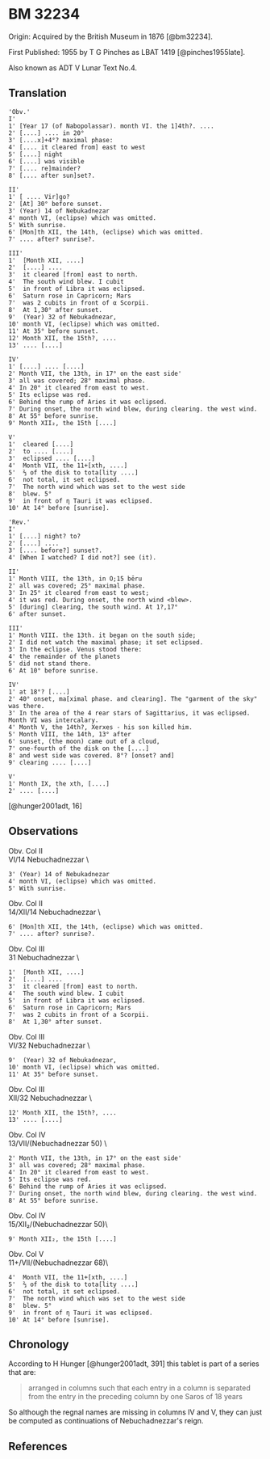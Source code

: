 # BM 32234 

Origin: Acquired by the British Museum in 1876 [@bm32234].

First Published: 1955 by T G Pinches as LBAT 1419 [@pinches1955late].

Also known as ADT V Lunar Text No.4.

## Translation

```
'Obv.'
I'
1' [Year 17 (of Nabopolassar). month VI. the 1]4th?. ....
2' [....] .... in 20°
3' [....x]+4°? maximal phase:
4' [.... it cleared from] east to west
5' [....] night
6' [....] was visible
7' [.... re]mainder?
8' [.... after sun]set?.

II'
1' [ .... Vir]go?
2' [At] 30° before sunset.
3' (Year) 14 of Nebukadnezar
4' month VI, (eclipse) which was omitted.
5' With sunrise.
6' [Mon]th XII, the 14th, (eclipse) which was omitted.
7' .... after? sunrise?.

III'
1'  [Month XII, ....]
2'  [....] ....
3'  it cleared [from] east to north.
4'  The south wind blew. I cubit
5'  in front of Libra it was eclipsed.
6'  Saturn rose in Capricorn; Mars
7'  was 2 cubits in front of α Scorpii.
8'  At 1,30° after sunset.
9'  (Year) 32 of Nebukadnezar,
10' month VI, (eclipse) which was omitted.
11' At 35° before sunset.
12' Month XII, the 15th?, ....
13' .... [....]

IV'
1' [....] .... [....]
2' Month VII, the 13th, in 17° on the east side'
3' all was covered; 28° maximal phase.
4' In 20° it cleared from east to west.
5' Its eclipse was red.
6' Behind the rump of Aries it was eclipsed.
7' During onset, the north wind blew, during clearing. the west wind.
8' At 55° before sunrise.
9' Month XII₂, the 15th [....]

V'
1'  cleared [....]
2'  to .... [....]
3'  eclipsed .... [....]
4'  Month VII, the 11+[xth, ....]
5'  ⅔ of the disk to tota[lity ....]
6'  not total, it set eclipsed.
7'  The north wind which was set to the west side
8'  blew. 5°
9'  in front of η Tauri it was eclipsed.
10' At 14° before [sunrise].

'Rev.'
I'
1' [....] night? to?
2' [....] ....
3' [.... before?] sunset?.
4' [When I watched? I did not?] see (it).

II'
1' Month VIII, the 13th, in O;15 bēru
2' all was covered; 25° maximal phase.
3' In 25° it cleared from east to west;
4' it was red. During onset, the north wind <blew>.
5' [during] clearing, the south wind. At 1?,17°
6' after sunset.

III'
1' Month VIII. the 13th. it began on the south side;
2' I did not watch the maximal phase; it set eclipsed.
3' In the eclipse. Venus stood there:
4' the remainder of the planets
5' did not stand there.
6' At 10° before sunrise.

IV'
1' at 18°? [....]
2' 40° onset, ma[ximal phase. and clearing]. The "garment of the sky" was there.
3' In the area of the 4 rear stars of Sagittarius, it was eclipsed. Month VI was intercalary.
4' Month V, the 14th?, Xerxes - his son killed him.
5' Month VIII, the 14th, 13° after
6' sunset, (the moon) came out of a cloud,
7' one-fourth of the disk on the [....]
8' and west side was covered. 8°? [onset? and]
9' clearing .... [....]

V'
1' Month IX, the xth, [....]
2' .... [....]
```
[@hunger2001adt, 16]

## Observations

Obv. Col II \
VI/14 Nebuchadnezzar \
```
3' (Year) 14 of Nebukadnezar
4' month VI, (eclipse) which was omitted.
5' With sunrise.
```

Obv. Col II \
14/XII/14 Nebuchadnezzar \
```
6' [Mon]th XII, the 14th, (eclipse) which was omitted.
7' .... after? sunrise?.
```

Obv. Col III \
31 Nebuchadnezzar \
```
1'  [Month XII, ....]
2'  [....] ....
3'  it cleared [from] east to north.
4'  The south wind blew. I cubit
5'  in front of Libra it was eclipsed.
6'  Saturn rose in Capricorn; Mars
7'  was 2 cubits in front of a Scorpii.
8'  At 1,30° after sunset.
```

Obv. Col III \
VI/32 Nebuchadnezzar \
```
9'  (Year) 32 of Nebukadnezar,
10' month VI, (eclipse) which was omitted.
11' At 35° before sunset.
```

Obv. Col III \
XII/32 Nebuchadnezzar \
```
12' Month XII, the 15th?, ....
13' .... [....]
```

Obv. Col IV \
13/VII/(Nebuchadnezzar 50) \
```
2' Month VII, the 13th, in 17° on the east side'
3' all was covered; 28° maximal phase.
4' In 20° it cleared from east to west.
5' Its eclipse was red.
6' Behind the rump of Aries it was eclipsed.
7' During onset, the north wind blew, during clearing. the west wind.
8' At 55° before sunrise.
```

Obv. Col IV \
15/XII₂/(Nebuchadnezzar 50)\
```
9' Month XII₂, the 15th [....]
```

Obv. Col V \
11+/VII/(Nebuchadnezzar 68)\
```
4'  Month VII, the 11+[xth, ....]
5'  ⅔ of the disk to tota[lity ....]
6'  not total, it set eclipsed.
7'  The north wind which was set to the west side
8'  blew. 5°
9'  in front of η Tauri it was eclipsed.
10' At 14° before [sunrise].
```

## Chronology

According to H Hunger [@hunger2001adt, 391] this tablet is part of a series that are:

> arranged in columns such that each entry in a column is separated from the entry in the preceding column by one Saros of 18 years

So although the regnal names are missing in columns IV and V, they can just be computed as continuations of Nebuchadnezzar's reign.

## References

